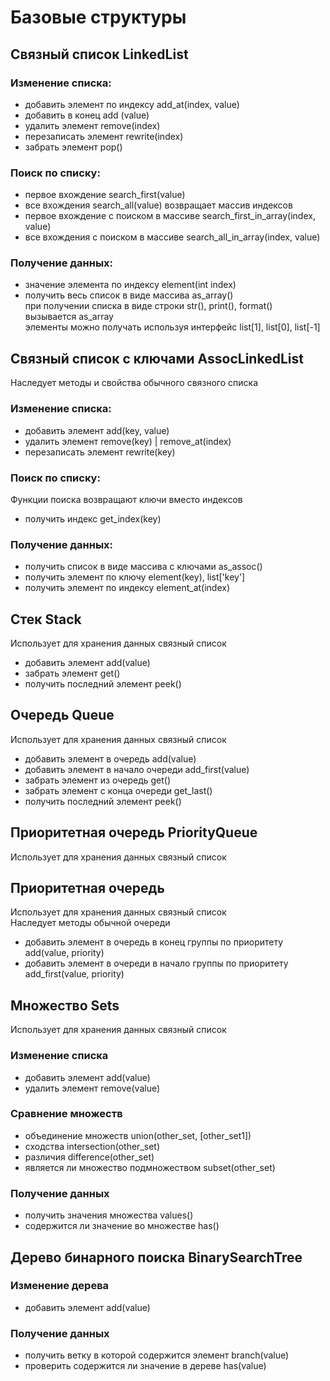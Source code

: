 # Базовые структуры
## Связный список LinkedList
### Изменение списка:
- добавить элемент по индексу add_at(index, value)
- добавить в конец add (value)
- удалить элемент remove(index)
- перезаписать элемент rewrite(index)
- забрать элемент pop()

### Поиск по списку:
- первое вхождение search_first(value)
- все вхождения search_all(value) возвращает массив индексов
- первое вхождение с поиском в массиве search_first_in_array(index, value)
- все вхождения с поиском в массиве search_all_in_array(index, value)

### Получение данных:
- значение элемента по индексу element(int index)
- получить весь список в виде массива as_array()<br>
при получении списка в виде строки str(), print(), format() вызывается as_array<br>
элементы можно получать используя интерфейс list[1], list[0], list[-1]


## Связный список с ключами AssocLinkedList
Наследует методы и свойства обычного связного списка

### Изменение списка:
- добавить элемент add(key, value)
- удалить элемент remove(key) | remove_at(index)
- перезаписать элемент rewrite(key)

### Поиск по списку:
Функции поиска возвращают ключи вместо индексов
- получить индекс get_index(key)

### Получение данных:
- получить список в виде массива с ключами as_assoc()
- получить элемент по ключу element(key), list['key']
- получить элемент по индексу element_at(index)


## Стек Stack
Использует для хранения данных связный список
- добавить элемент add(value)
- забрать элемент get()
- получить последний элемент peek()


## Очередь Queue
Использует для хранения данных связный список
- добавить элемент в очередь add(value)
- добавить элемент в начало очереди add_first(value)
- забрать элемент из очередь get()
- забрать элемент с конца очереди get_last()
- получить последний элемент peek()


## Приоритетная очередь PriorityQueue
Использует для хранения данных связный список
## Приоритетная очередь
Использует для хранения данных связный список<br>
Наследует методы обычной очереди
- добавить элемент в очередь в конец группы по приоритету add(value, priority)
- добавить элемент в очереди в начало группы по приоритету add_first(value, priority)


## Множество Sets
Использует для хранения данных связный список

### Изменение списка
- добавить элемент add(value)
- удалить элемент remove(value)

### Сравнение множеств
- объединение множеств union(other_set, [other_set1])
- сходства intersection(other_set)
- различия difference(other_set)
- является ли множество подмножеством subset(other_set)

### Получение данных
- получить значения множества values()
- содержится ли значение во множестве has()


## Дерево бинарного поиска BinarySearchTree

### Изменение дерева
- добавить элемент add(value)

### Получение данных
- получить ветку в которой содержится элемент branch(value)
- проверить содержится ли значение в дереве has(value)
